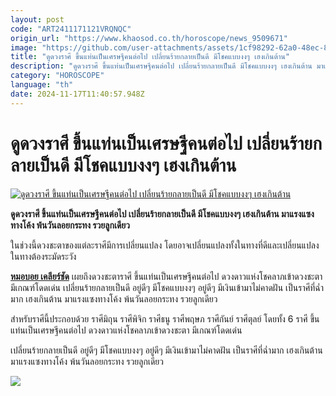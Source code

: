 ```yaml
---
layout: post
code: "ART2411171121VRQNQC"
origin_url: "https://www.khaosod.co.th/horoscope/news_9509671"
image: "https://github.com/user-attachments/assets/1cf98292-62a0-48ec-87b1-1f54f57a6ac9"
title: "ดูดวงราศี ขึ้นแท่นเป็นเศรษฐีคนต่อไป เปลี่ยนร้ายกลายเป็นดี มีโชคแบบงงๆ เฮงเกินต้าน"
description: "ดูดวงราศี ขึ้นแท่นเป็นเศรษฐีคนต่อไป เปลี่ยนร้ายกลายเป็นดี มีโชคแบบงงๆ เฮงเกินต้าน มาแรงแซงทางโค้ง พ้นวันลอยกระทง รวยลูกเดียว"
category: "HOROSCOPE"
language: "th"
date: 2024-11-17T11:40:57.948Z
---
```


# ดูดวงราศี ขึ้นแท่นเป็นเศรษฐีคนต่อไป เปลี่ยนร้ายกลายเป็นดี มีโชคแบบงงๆ เฮงเกินต้าน

[![ดูดวงราศี ขึ้นแท่นเป็นเศรษฐีคนต่อไป เปลี่ยนร้ายกลายเป็นดี มีโชคแบบงงๆ เฮงเกินต้าน](https://www.khaosod.co.th/wpapp/uploads/2024/11/Horoscope5454-3.jpg "ดูดวงราศี ขึ้นแท่นเป็นเศรษฐีคนต่อไป เปลี่ยนร้ายกลายเป็นดี มีโชคแบบงงๆ เฮงเกินต้าน")](https://www.khaosod.co.th/wpapp/uploads/2024/11/Horoscope5454-3.jpg)

**ดูดวงราศี ขึ้นแท่นเป็นเศรษฐีคนต่อไป เปลี่ยนร้ายกลายเป็นดี มีโชคแบบงงๆ เฮงเกินต้าน มาแรงแซงทางโค้ง พ้นวันลอยกระทง รวยลูกเดียว**

ในช่วงนี้ดวงชะตาของแต่ละราศีมีการเปลี่ยนแปลง โดยอาจเปลี่ยนแปลงทั้งในทางที่ดีและเปลี่ยนแปลงในทางต้องระมัดระวัง

[**หมอบอย เคลียร์ชัด**](https://www.facebook.com/profile.php?id=100057221688922) เผยถึงดวงชะตาราศี ขึ้นแท่นเป็นเศรษฐีคนต่อไป ดวงดาวแห่งโชคลาภเข้าดวงชะตา มีเกณฑ์โดดเด่น เปลี่ยนร้ายกลายเป็นดี อยู่ดีๆ มีโชคแบบงงๆ อยู่ดีๆ มีเงินเข้ามาไม่คาดฝัน เป็นราศีที่ฉ่ำมาก เฮงเกินต้าน มาแรงแซงทางโค้ง พ้นวันลอยกระทง รวยลูกเดียว

สำหรับราศีนี้ประกอบด้วย ราศีมิถุน ราศีพิจิก ราศีธนู ราศีพฤษภ ราศีกันย์ ราศีตุลย์ โดยทั้ง 6 ราศี ขึ้นแท่นเป็นเศรษฐีคนต่อไป ดวงดาวแห่งโชคลาภเข้าดวงชะตา มีเกณฑ์โดดเด่น

เปลี่ยนร้ายกลายเป็นดี อยู่ดีๆ มีโชคแบบงงๆ อยู่ดีๆ มีเงินเข้ามาไม่คาดฝัน เป็นราศีที่ฉ่ำมาก เฮงเกินต้าน มาแรงแซงทางโค้ง พ้นวันลอยกระทง รวยลูกเดียว

[![](https://www.khaosod.co.th/wpapp/uploads/2024/11/Horoscope5454-2.jpg)](https://www.khaosod.co.th/wpapp/uploads/2024/11/Horoscope5454-2.jpg)